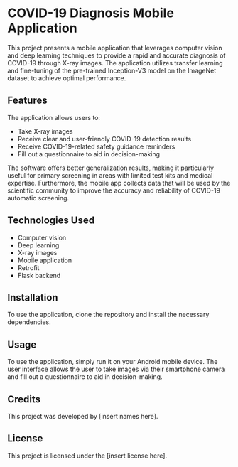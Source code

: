 # COVID-19 Diagnosis Mobile Application

This project presents a mobile application that leverages computer vision and deep learning techniques to provide a rapid and accurate diagnosis of COVID-19 through X-ray images. The application utilizes transfer learning and fine-tuning of the pre-trained Inception-V3 model on the ImageNet dataset to achieve optimal performance.

## Features

The application allows users to:

- Take X-ray images
- Receive clear and user-friendly COVID-19 detection results
- Receive COVID-19-related safety guidance reminders
- Fill out a questionnaire to aid in decision-making

The software offers better generalization results, making it particularly useful for primary screening in areas with limited test kits and medical expertise. Furthermore, the mobile app collects data that will be used by the scientific community to improve the accuracy and reliability of COVID-19 automatic screening.

## Technologies Used

- Computer vision
- Deep learning
- X-ray images
- Mobile application
- Retrofit
- Flask backend

## Installation

To use the application, clone the repository and install the necessary dependencies.

## Usage

To use the application, simply run it on your Android mobile device. The user interface allows the user to take images via their smartphone camera and fill out a questionnaire to aid in decision-making.

## Credits

This project was developed by [insert names here].

## License

This project is licensed under the [insert license here].
